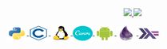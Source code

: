<div align="center">
  <a href="https://github.com/halleypuns">
  <img height="180em" src="https://github-readme-stats.vercel.app/api?username=halleypuns&show_icons=true&theme=tokyonight&bg_color=0d1117&hide_border=true&include_all_commits=false&custom_title=Halley&count_private=false&show_icons=true&hide_rank=true"/>
  <img height="180em" src="https://github-readme-stats.vercel.app/api/top-langs/?username=halleypuns&count_private=true&layout=compact&langs_count=7&bg_color=0d1117&hide_border=true&theme=tokyonight&show_icons=true"/>
</div>
<div style="display: inline_block"><br>
  <img align="center" alt="Ha-Python" height="30" width="40" src="https://raw.githubusercontent.com/devicons/devicon/master/icons/python/python-original.svg">
  <img align="center" alt="Ha-C" height="30" width="40" src="https://raw.githubusercontent.com/devicons/devicon/master/icons/c/c-line.svg">
  <img align="center" alt="Ha-C" height="30" width="40" src="https://raw.githubusercontent.com/devicons/devicon/master/icons/linux/linux-original.svg">
  <img align="center" alt="Ha-C" height="30" width="40" src="https://raw.githubusercontent.com/devicons/devicon/master/icons/canva/canva-original.svg">
  <img align="center" alt="Ha-C" height="30" width="40" src="https://raw.githubusercontent.com/devicons/devicon/master/icons/android/android-original.svg">
  <img align="center" alt="Ha-C" height="30" width="40" src="https://raw.githubusercontent.com/devicons/devicon/master/icons/elixir/elixir-original.svg">
  <img align="center" alt="Ha-C" height="30" width="40" src="https://raw.githubusercontent.com/devicons/devicon/master/icons/haskell/haskell-original.svg">

</div>
